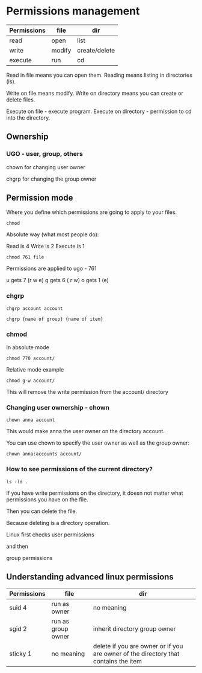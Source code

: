 # Permissions management

Permissions  | file           | dir
------------ | -------------- | -----------
read         | open           | list
write        | modify         | create/delete
execute      | run            | cd


Read in file means you can open them.
Reading means listing in directories (ls).

Write on file means modify.
Write on directory means you can create or delete files.

Execute on file - execute program.
Execute on directory - permission to cd into the directory.

## Ownership

### UGO - user, group, others

chown for changing user owner

chgrp for changing the group owner

## Permission mode

Where you define which permissions are going to apply to your files.

	chmod

Absolute way (what most people do):

Read is 4
Write is 2
Execute is 1

	chmod 761 file

Permissions are applied to ugo - 761

u gets 7 (r w e)
g gets 6 ( r w)
o gets 1 (e)

### chgrp

	chgrp account account

	chgrp {name of group} {name of item}

### chmod

In absolute mode

	chmod 770 account/

Relative mode example

	chmod g-w account/

This will remove the write permission from the account/ directory

### Changing user ownership - chown

	chown anna account

This would make anna the user owner on the directory account.

You can use chown to specify the user owner as well as the group owner:

	chown anna:accounts account/

### How to see permissions of the current directory?

	ls -ld .

If you have write permissions on the directory, it doesn not matter what permissions you have on the file.

Then you can delete the file.

Because deleting is a directory operation.

Linux first checks user permissions

and then

group permissions

## Understanding advanced linux permissions

Permissions  | file           | dir
------------ | -------------- | -----------
suid 4       | run as owner   | no meaning
sgid 2       | run as group owner | inherit directory group owner
sticky 1     | no meaning     | delete if you are owner or if you are owner of the directory that contains the item



